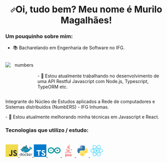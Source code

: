 <h1 align="center" tabindex="-1" dir="auto"><a id="user-content-oi-meu-nome-é-ttales-roger" class="anchor" aria-hidden="true" tabindex="-1" href="#oi-meu-nome-e-murilo"><svg class="octicon octicon-link" viewBox="0 0 16 16" version="1.1" width="16" height="16" aria-hidden="true"><path d="m7.775 3.275 1.25-1.25a3.5 3.5 0 1 1 4.95 4.95l-2.5 2.5a3.5 3.5 0 0 1-4.95 0 .751.751 0 0 1 .018-1.042.751.751 0 0 1 1.042-.018 1.998 1.998 0 0 0 2.83 0l2.5-2.5a2.002 2.002 0 0 0-2.83-2.83l-1.25 1.25a.751.751 0 0 1-1.042-.018.751.751 0 0 1-.018-1.042Zm-4.69 9.64a1.998 1.998 0 0 0 2.83 0l1.25-1.25a.751.751 0 0 1 1.042.018.751.751 0 0 1 .018 1.042l-1.25 1.25a3.5 3.5 0 1 1-4.95-4.95l2.5-2.5a3.5 3.5 0 0 1 4.95 0 .751.751 0 0 1-.018 1.042.751.751 0 0 1-1.042.018 1.998 1.998 0 0 0-2.83 0l-2.5 2.5a1.998 1.998 0 0 0 0 2.83Z"></path></svg></a>Oi, tudo bem? Meu nome é Murilo Magalhães!</h1>

### Um pouquinho sobre mim:

- 📚 Bacharelando em Engenharia de Software no IFG.
<br>
<div>
  <a href="https://linktr.ee/numbersifg/" align="center"> <img align="center" src="https://github.com/MuriloMagal/PrivateFiles/blob/main/logoNumbers.png" alt="numbers" width="100" height="100" style="max-width: 100%; float: left;"> </a>
  <p style="float: right;"> Integrante do Núcleo de Estudos aplicados a Rede de computadores e Sistemas distribuídos (NumbERS) - IFG Inhumas. </p>
</div>

<br>
<br>
- 🔭 Estou atualmente trabalhando no desenvolvimento de uma API Restful Javascript com Node.js, Typescript, TypeORM etc. <br>
- 🌱 Estou atualmente melhorando minha técnicas em Javascript e React.

### Tecnologias que utilizo / estudo:
<br>
<a href="https://developer.mozilla.org/en-US/docs/Web/JavaScript" rel="nofollow"> <img src="https://raw.githubusercontent.com/devicons/devicon/master/icons/javascript/javascript-original.svg" alt="javascript" width="40" height="40" style="max-width: 100%;"> </a>
<a href="https://www.docker.com/" rel="nofollow"> <img src="https://raw.githubusercontent.com/devicons/devicon/master/icons/docker/docker-original-wordmark.svg" alt="docker" width="40" height="40" style="max-width: 100%;"> </a>
<a href="https://www.typescriptlang.org/" rel="nofollow"> <img src="https://raw.githubusercontent.com/devicons/devicon/master/icons/typescript/typescript-original.svg" alt="typescript" width="40" height="40" style="max-width: 100%;"> </a>
<a href="https://www.arduino.cc/" rel="nofollow"> <img src="https://github.com/devicons/devicon/blob/master/icons/arduino/arduino-original.svg" alt="arduino" width="40" height="40" style="max-width: 100%;"> </a>
<a href="https://www.java.com/pt-BR/download/help/whatis_java.html" rel="nofollow"> <img src="https://github.com/devicons/devicon/blob/master/icons/java/java-plain-wordmark.svg" alt="java" width="40" height="40" style="max-width: 100%;"> </a>
<a href="https://www.python.org/" rel="nofollow"> <img src="https://github.com/devicons/devicon/blob/master/icons/python/python-original.svg" alt="python" width="40" height="40" style="max-width: 100%;"> </a>
<a href="https://react.dev/" rel="nofollow"> <img src="https://github.com/devicons/devicon/blob/master/icons/react/react-original.svg" alt="react" width="40" height="40" style="max-width: 100%;"> </a>



<!--
**MuriloMagal/MuriloMagal** is a ✨ _special_ ✨ repository because its `README.md` (this file) appears on your GitHub profile.

Here are some ideas to get you started:

- 🔭 I’m currently working on ...
- 🌱 I’m currently learning ...
- 👯 I’m looking to collaborate on ...
- 🤔 I’m looking for help with ...
- 💬 Ask me about ...
- 📫 How to reach me: ...
- 😄 Pronouns: ...
- ⚡ Fun fact: ...
-->
